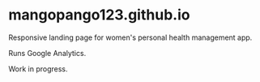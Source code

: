 # mangopango123.github.io
Responsive landing page for women's personal health management app.

Runs Google Analytics.

Work in progress.
